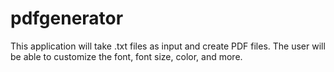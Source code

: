 # pdfgenerator
This application will take .txt files as input and create PDF files. The user will be able to customize the font, font size, color, and more.
